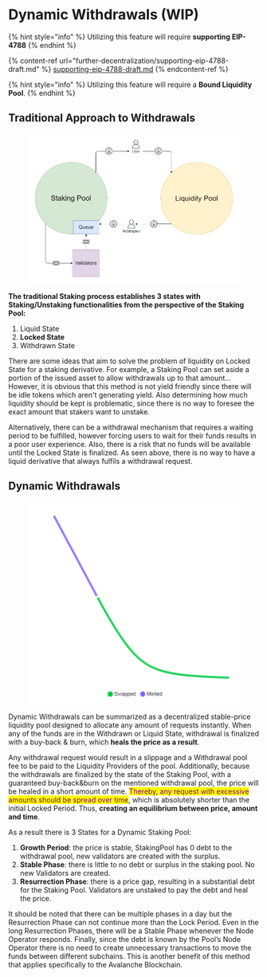 # Dynamic Withdrawals (WIP)

{% hint style="info" %}
Utilizing this feature will require **supporting EIP-4788**
{% endhint %}

{% content-ref url="further-decentralization/supporting-eip-4788-draft.md" %}
[supporting-eip-4788-draft.md](further-decentralization/supporting-eip-4788-draft.md)
{% endcontent-ref %}

{% hint style="info" %}
Utilizing this feature will require a **Bound Liquidity Pool**.
{% endhint %}

## **Traditional Approach to Withdrawals**

<figure><img src="../../.gitbook/assets/image (2).png" alt=""><figcaption></figcaption></figure>

**The traditional Staking process establishes 3 states with Staking/Unstaking functionalities from the perspective of the Staking Pool:**&#x20;

1. Liquid State&#x20;
2. **Locked State**&#x20;
3. Withdrawn State&#x20;

There are some ideas that aim to solve the problem of liquidity on Locked State for a staking derivative. For example, a Staking Pool can set aside a portion of the issued asset to allow withdrawals up to that amount... However, it is obvious that this method is not yield friendly since there will be idle tokens which aren't generating yield. Also determining how much liquidity should be kept is problematic, since there is no way to foresee the exact amount that stakers want to unstake.

Alternatively, there can be a withdrawal mechanism that requires a waiting period to be fulfilled, however forcing users to wait for their funds results in a poor user experience. Also, there is a risk that no funds will be available until the Locked State is finalized. As seen above, there is no way to have a liquid derivative that always fulfils a withdrawal request.&#x20;

## Dynamic Withdrawals

<figure><img src="../../.gitbook/assets/image (1).png" alt=""><figcaption></figcaption></figure>

Dynamic Withdrawals can be summarized as a decentralized stable-price liquidity pool designed to allocate any amount of requests instantly. When any of the funds are in the Withdrawn or Liquid State, withdrawal is finalized with a buy-back & burn, which **heals the price as a result**.&#x20;

Any withdrawal request would result in a slippage and a Withdrawal pool fee to be paid to the Liquidity Providers of the pool. Additionally, because the withdrawals are finalized by the state of the Staking Pool, with a guaranteed buy-back\&burn on the mentioned withdrawal pool, the price will be healed in a short amount of time. <mark style="color:purple;">Thereby, any request with excessive amounts should be spread over time</mark>, which is absolutely shorter than the initial Locked Period. Thus, **creating an equilibrium between price, amount and time**.&#x20;

As a result there is 3 States for a Dynamic Staking Pool:&#x20;

1. **Growth Period**: the price is stable, StakingPool has 0 debt to the withdrawal pool, new validators are created with the surplus.&#x20;
2. **Stable Phase**: there is little to no debt or surplus in the staking pool. No new Validators are created.&#x20;
3. **Resurrection Phase**: there is a price gap, resulting in a substantial debt for the Staking Pool. Validators are unstaked to pay the debt and heal the price.&#x20;

It should be noted that there can be multiple phases in a day but the Resurrection Phase can not continue more than the Lock Period. Even in the long Resurrection Phases, there will be a Stable Phase whenever the Node Operator responds. Finally, since the debt is known by the Pool’s Node Operator there is no need to create unnecessary transactions to move the funds between different subchains. This is another benefit of this method that applies specifically to the Avalanche Blockchain.
